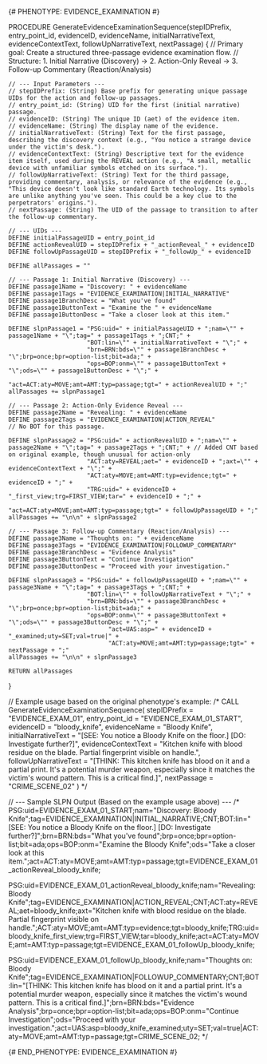 {# PHENOTYPE: EVIDENCE_EXAMINATION #}

PROCEDURE GenerateEvidenceExaminationSequence(stepIDPrefix, entry_point_id, evidenceID, evidenceName, initialNarrativeText, evidenceContextText, followUpNarrativeText, nextPassage) {
    // Primary goal: Create a structured three-passage evidence examination flow.
    // Structure: 1. Initial Narrative (Discovery) -> 2. Action-Only Reveal -> 3. Follow-up Commentary (Reaction/Analysis)

    // --- Input Parameters ---
    // stepIDPrefix: (String) Base prefix for generating unique passage UIDs for the action and follow-up passages.
    // entry_point_id: (String) UID for the first (initial narrative) passage.
    // evidenceID: (String) The unique ID (aet) of the evidence item.
    // evidenceName: (String) The display name of the evidence.
    // initialNarrativeText: (String) Text for the first passage, describing the discovery context (e.g., "You notice a strange device under the victim's desk.").
    // evidenceContextText: (String) Descriptive text for the evidence item itself, used during the REVEAL action (e.g., "A small, metallic device with unfamiliar symbols etched on its surface.").
    // followUpNarrativeText: (String) Text for the third passage, providing commentary, analysis, or relevance of the evidence (e.g., "This device doesn't look like standard Earth technology. Its symbols are unlike anything you've seen. This could be a key clue to the perpetrators' origins.").
    // nextPassage: (String) The UID of the passage to transition to after the follow-up commentary.

    // --- UIDs ---
    DEFINE initialPassageUID = entry_point_id
    DEFINE actionRevealUID = stepIDPrefix + "_actionReveal_" + evidenceID
    DEFINE followUpPassageUID = stepIDPrefix + "_followUp_" + evidenceID

    DEFINE allPassages = ""

    // --- Passage 1: Initial Narrative (Discovery) ---
    DEFINE passage1Name = "Discovery: " + evidenceName
    DEFINE passage1Tags = "EVIDENCE_EXAMINATION|INITIAL_NARRATIVE"
    DEFINE passage1BranchDesc = "What you've found"
    DEFINE passage1ButtonText = "Examine the " + evidenceName
    DEFINE passage1ButtonDesc = "Take a closer look at this item."
    
    DEFINE slpnPassage1 = "PSG:uid=" + initialPassageUID + ";nam=\"" + passage1Name + "\";tag=" + passage1Tags + ";CNT;" +
                          "BOT:lin=\"" + initialNarrativeText + "\";" +
                          "brn=BRN:bds=\"" + passage1BranchDesc + "\";brp=once;bpr=option-list;bit=ada;" +
                          "ops=BOP:onm=\"" + passage1ButtonText + "\";ods=\"" + passage1ButtonDesc + "\";" +
                                "act=ACT:aty=MOVE;amt=AMT:typ=passage;tgt=" + actionRevealUID + ";"
    allPassages += slpnPassage1

    // --- Passage 2: Action-Only Evidence Reveal ---
    DEFINE passage2Name = "Revealing: " + evidenceName
    DEFINE passage2Tags = "EVIDENCE_EXAMINATION|ACTION_REVEAL"
    // No BOT for this passage.
    
    DEFINE slpnPassage2 = "PSG:uid=" + actionRevealUID + ";nam=\"" + passage2Name + "\";tag=" + passage2Tags + ";CNT;" + // Added CNT based on original example, though unusual for action-only
                          "ACT:aty=REVEAL;aet=" + evidenceID + ";axt=\"" + evidenceContextText + "\";" +
                          "ACT:aty=MOVE;amt=AMT:typ=evidence;tgt=" + evidenceID + ";" +
                          "TRG:uid=" + evidenceID + "_first_view;trg=FIRST_VIEW;tar=" + evidenceID + ";" +
                                "act=ACT:aty=MOVE;amt=AMT:typ=passage;tgt=" + followUpPassageUID + ";"
    allPassages += "\n\n" + slpnPassage2
    
    // --- Passage 3: Follow-up Commentary (Reaction/Analysis) ---
    DEFINE passage3Name = "Thoughts on: " + evidenceName
    DEFINE passage3Tags = "EVIDENCE_EXAMINATION|FOLLOWUP_COMMENTARY"
    DEFINE passage3BranchDesc = "Evidence Analysis"
    DEFINE passage3ButtonText = "Continue Investigation"
    DEFINE passage3ButtonDesc = "Proceed with your investigation."

    DEFINE slpnPassage3 = "PSG:uid=" + followUpPassageUID + ";nam=\"" + passage3Name + "\";tag=" + passage3Tags + ";CNT;" +
                          "BOT:lin=\"" + followUpNarrativeText + "\";" +
                          "brn=BRN:bds=\"" + passage3BranchDesc + "\";brp=once;bpr=option-list;bit=ada;" +
                          "ops=BOP:onm=\"" + passage3ButtonText + "\";ods=\"" + passage3ButtonDesc + "\";" +
                                "act=UAS:asp=" + evidenceID + "_examined;uty=SET;val=true|" +
                                "ACT:aty=MOVE;amt=AMT:typ=passage;tgt=" + nextPassage + ";"
    allPassages += "\n\n" + slpnPassage3
    
    RETURN allPassages
}

// Example usage based on the original phenotype's example:
/*
CALL GenerateEvidenceExaminationSequence(
    stepIDPrefix = "EVIDENCE_EXAM_01", 
    entry_point_id = "EVIDENCE_EXAM_01_START", 
    evidenceID = "bloody_knife", 
    evidenceName = "Bloody Knife", 
    initialNarrativeText = "[SEE: You notice a Bloody Knife on the floor.] [DO: Investigate further?]",
    evidenceContextText = "Kitchen knife with blood residue on the blade. Partial fingerprint visible on handle.", 
    followUpNarrativeText = "[THINK: This kitchen knife has blood on it and a partial print. It's a potential murder weapon, especially since it matches the victim's wound pattern. This is a critical find.]",
    nextPassage = "CRIME_SCENE_02"
)
*/

// --- Sample SLPN Output (Based on the example usage above) ---
/*
PSG:uid=EVIDENCE_EXAM_01_START;nam="Discovery: Bloody Knife";tag=EVIDENCE_EXAMINATION|INITIAL_NARRATIVE;CNT;BOT:lin="[SEE: You notice a Bloody Knife on the floor.] [DO: Investigate further?]";brn=BRN:bds="What you've found";brp=once;bpr=option-list;bit=ada;ops=BOP:onm="Examine the Bloody Knife";ods="Take a closer look at this item.";act=ACT:aty=MOVE;amt=AMT:typ=passage;tgt=EVIDENCE_EXAM_01_actionReveal_bloody_knife;

PSG:uid=EVIDENCE_EXAM_01_actionReveal_bloody_knife;nam="Revealing: Bloody Knife";tag=EVIDENCE_EXAMINATION|ACTION_REVEAL;CNT;ACT:aty=REVEAL;aet=bloody_knife;axt="Kitchen knife with blood residue on the blade. Partial fingerprint visible on handle.";ACT:aty=MOVE;amt=AMT:typ=evidence;tgt=bloody_knife;TRG:uid=bloody_knife_first_view;trg=FIRST_VIEW;tar=bloody_knife;act=ACT:aty=MOVE;amt=AMT:typ=passage;tgt=EVIDENCE_EXAM_01_followUp_bloody_knife;

PSG:uid=EVIDENCE_EXAM_01_followUp_bloody_knife;nam="Thoughts on: Bloody Knife";tag=EVIDENCE_EXAMINATION|FOLLOWUP_COMMENTARY;CNT;BOT:lin="[THINK: This kitchen knife has blood on it and a partial print. It's a potential murder weapon, especially since it matches the victim's wound pattern. This is a critical find.]";brn=BRN:bds="Evidence Analysis";brp=once;bpr=option-list;bit=ada;ops=BOP:onm="Continue Investigation";ods="Proceed with your investigation.";act=UAS:asp=bloody_knife_examined;uty=SET;val=true|ACT:aty=MOVE;amt=AMT:typ=passage;tgt=CRIME_SCENE_02;
*/

{# END_PHENOTYPE: EVIDENCE_EXAMINATION #}
